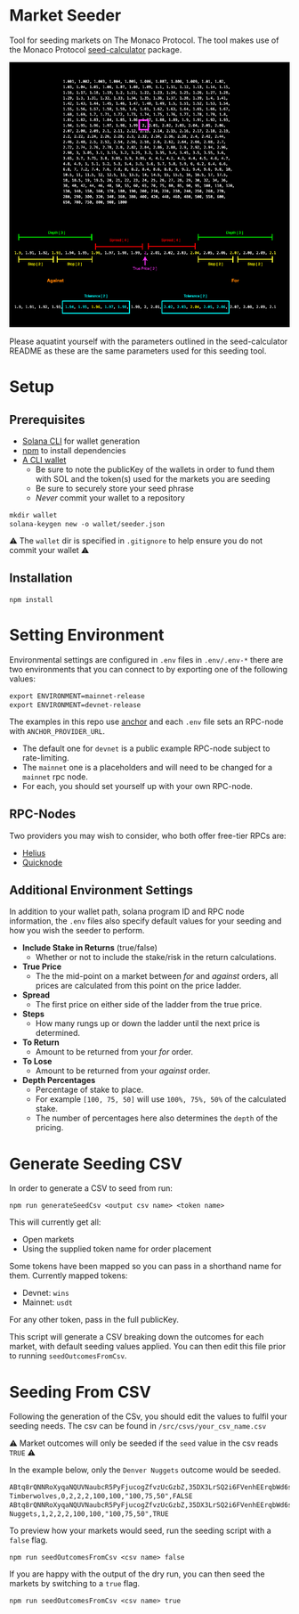 # Market Seeder

Tool for seeding markets on The Monaco Protocol. The tool makes use of the Monaco Protocol [seed-calculator](https://github.com/MonacoProtocol/seed-calculator) package.

![](docs/seed_example.png)

Please aquatint yourself with the parameters outlined in the seed-calculator README as these are the same parameters used for this seeding tool.

# Setup

## Prerequisites

- [Solana CLI](https://docs.solana.com/cli/install-solana-cli-tools) for wallet generation
- [npm](https://docs.npmjs.com/downloading-and-installing-node-js-and-npm) to install dependencies
- [A CLI wallet](https://docs.solana.com/wallet-guide/file-system-wallet)
  - Be sure to note the publicKey of the wallets in order to fund them with SOL and the token(s) used for the markets you are seeding
  - Be sure to securely store your seed phrase
  - _Never_ commit your wallet to a repository

```
mkdir wallet
solana-keygen new -o wallet/seeder.json
```

⚠️ The `wallet` dir is specified in `.gitignore` to help ensure you do not commit your wallet ⚠️

## Installation

```
npm install
```

# Setting Environment

Environmental settings are configured in `.env` files in `.env/.env-*` there are two environments that you can connect to by exporting one of the following values:

```
export ENVIRONMENT=mainnet-release
export ENVIRONMENT=devnet-release
```

The examples in this repo use [anchor](https://github.com/coral-xyz/anchor) and each `.env` file sets an RPC-node with `ANCHOR_PROVIDER_URL`.

- The default one for `devnet` is a public example RPC-node subject to rate-limiting.
- The `mainnet` one is a placeholders and will need to be changed for a `mainnet` rpc node.
- For each, you should set yourself up with your own RPC-node.

## RPC-Nodes

Two providers you may wish to consider, who both offer free-tier RPCs are:

- [Helius](https://www.helius.xyz/)
- [Quicknode](https://www.quicknode.com/)


## Additional Environment Settings

In addition to your wallet path, solana program ID and RPC node information, the `.env` files also specify default values for your seeding and how you wish the seeder to perform.

- **Include Stake in Returns** (true/false)
  - Whether or not to include the stake/risk in the return calculations.
- **True Price**
  - The the mid-point on a market between _for_ and _against_ orders, all prices are calculated from this point on the price ladder.
- **Spread**
  - The first price on either side of the ladder from the true price.
- **Steps**
  - How many rungs up or down the ladder until the next price is determined.
- **To Return**
  - Amount to be returned from your _for_ order.
- **To Lose**
  - Amount to be returned from your _against_ order.
- **Depth Percentages**
  - Percentage of stake to place.
  - For example `[100, 75, 50]` will use `100%, 75%, 50%` of the calculated stake.
  - The number of percentages here also determines the `depth` of the pricing.

# Generate Seeding CSV

In order to generate a CSV to seed from run:

```
npm run generateSeedCsv <output csv name> <token name>
```

This will currently get all:

- Open markets
- Using the supplied token name for order placement

Some tokens have been mapped so you can pass in a shorthand name for them. Currently mapped tokens:

- Devnet: `wins`
- Mainnet: `usdt`

For any other token, pass in the full publicKey.

This script will generate a CSV breaking down the outcomes for each market, with default seeding values applied. You can then edit this file prior to running `seedOutcomesFromCsv`.

# Seeding From CSV

Following the generation of the CSv, you should edit the values to fulfil your seeding needs. The csv can be found in `/src/csvs/your_csv_name.csv`

⚠️ Market outcomes will only be seeded if the `seed` value in the csv reads `TRUE` ⚠️

In the example below, only the `Denver Nuggets` outcome would be seeded.

```
ABtq8rQNNRoXyqaNQUVNaubcR5PyFjucogZfvzUcGzbZ,35DX3LrSQ2i6FVenhEErqbWd6sTwp9hFmAve7A5uJDrn,Winner,EventResultWinner,Minnesota Timberwolves,0,2,2,2,100,100,"100,75,50",FALSE
ABtq8rQNNRoXyqaNQUVNaubcR5PyFjucogZfvzUcGzbZ,35DX3LrSQ2i6FVenhEErqbWd6sTwp9hFmAve7A5uJDrn,Winner,EventResultWinner,Denver Nuggets,1,2,2,2,100,100,"100,75,50",TRUE
```

To preview how your markets would seed, run the seeding script with a `false` flag.

```
npm run seedOutcomesFromCsv <csv name> false
```

If you are happy with the output of the dry run, you can then seed the markets by switching to a `true` flag.

```
npm run seedOutcomesFromCsv <csv name> true
```
